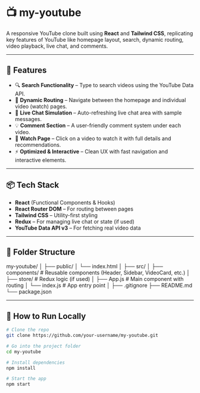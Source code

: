 # 📺 my-youtube

A responsive YouTube clone built using **React** and **Tailwind CSS**, replicating key features of YouTube like homepage layout, search, dynamic routing, video playback, live chat, and comments.

---

## 🚀 Features

- 🔍 **Search Functionality** – Type to search videos using the YouTube Data API.
- 🧭 **Dynamic Routing** – Navigate between the homepage and individual video (watch) pages.
- 💬 **Live Chat Simulation** – Auto-refreshing live chat area with sample messages.
- 💡 **Comment Section** – A user-friendly comment system under each video.
- 🎥 **Watch Page** – Click on a video to watch it with full details and recommendations.
- ⚡ **Optimized & Interactive** – Clean UX with fast navigation and interactive elements.

---

## 📦 Tech Stack

- **React** (Functional Components & Hooks)
- **React Router DOM** – For routing between pages
- **Tailwind CSS** – Utility-first styling
- **Redux** – For managing live chat or state (if used)
- **YouTube Data API v3** – For fetching real video data

---

## 📁 Folder Structure

my-youtube/
│
├── public/
│ └── index.html
│
├── src/
│ ├── components/ # Reusable components (Header, Sidebar, VideoCard, etc.)
│ ├── store/ # Redux logic (if used)
│ ├── App.js # Main component with routing
│ └── index.js # App entry point
│
├── .gitignore
├── README.md
└── package.json

---

## 🧪 How to Run Locally

```bash
# Clone the repo
git clone https://github.com/your-username/my-youtube.git

# Go into the project folder
cd my-youtube

# Install dependencies
npm install

# Start the app
npm start


